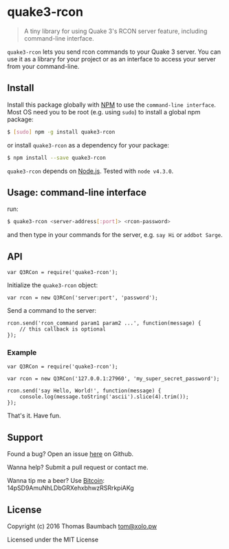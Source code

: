 # quake3-rcon

> A tiny library for using Quake 3's RCON server feature, including command-line interface.

`quake3-rcon` lets you send rcon commands to your Quake 3 server. You can use it as a library for your project or as an interface to access your server from your command-line.

## Install

Install this package globally with [NPM](https://www.npmjs.com/) to use the `command-line interface`. Most OS need you to be root (e.g. using `sudo`) to install a global npm package:

```sh
$ [sudo] npm -g install quake3-rcon
```

or install `quake3-rcon` as a dependency for your package:

```sh
$ npm install --save quake3-rcon
```

`quake3-rcon` depends on [Node.js](https://nodejs.org/). Tested with `node v4.3.0`.

## Usage: command-line interface

run:

```sh
$ quake3-rcon <server-address[:port]> <rcon-password>
```

and then type in your commands for the server, e.g. `say Hi` or `addbot Sarge`.

## API

```
var Q3RCon = require('quake3-rcon');
```

Initialize the `quake3-rcon` object:

```
var rcon = new Q3RCon('server:port', 'password');
```

Send a command to the server:

```
rcon.send('rcon_command param1 param2 ...', function(message) {
    // this callback is optional
});
```

### Example

```
var Q3RCon = require('quake3-rcon');

var rcon = new Q3RCon('127.0.0.1:27960', 'my_super_secret_password');

rcon.send('say Hello, World!', function(message) {
    console.log(message.toString('ascii').slice(4).trim());
});
```

That's it. Have fun.

## Support

Found a bug? Open an issue [here](https://github.com/thbaumbach/node-quake3-rcon/issues) on Github.

Wanna help? Submit a pull request or contact me.

Wanna tip me a beer? Use [Bitcoin](bitcoin:14pSD9AmuNhLDbGRXehxbhwzRSRrkpiAKg): 14pSD9AmuNhLDbGRXehxbhwzRSRrkpiAKg

## License

Copyright (c) 2016 Thomas Baumbach <tom@xolo.pw>

Licensed under the MIT License
